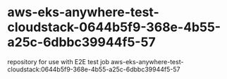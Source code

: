 # aws-eks-anywhere-test-cloudstack-0644b5f9-368e-4b55-a25c-6dbbc39944f5-57
repository for use with E2E test job aws-eks-anywhere-test-cloudstack:0644b5f9-368e-4b55-a25c-6dbbc39944f5-57
